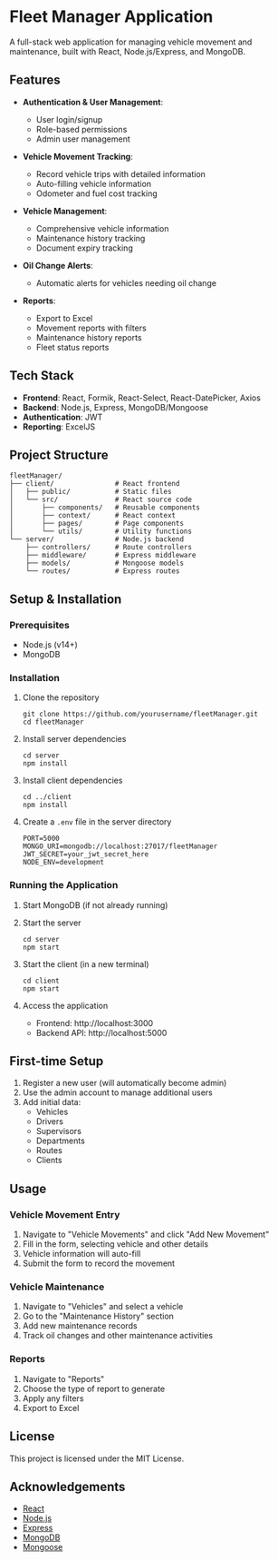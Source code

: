 # Fleet Manager Application

A full-stack web application for managing vehicle movement and maintenance, built with React, Node.js/Express, and MongoDB.

## Features

- **Authentication & User Management**: 
  - User login/signup
  - Role-based permissions
  - Admin user management

- **Vehicle Movement Tracking**:
  - Record vehicle trips with detailed information
  - Auto-filling vehicle information
  - Odometer and fuel cost tracking

- **Vehicle Management**:
  - Comprehensive vehicle information
  - Maintenance history tracking
  - Document expiry tracking

- **Oil Change Alerts**:
  - Automatic alerts for vehicles needing oil change

- **Reports**:
  - Export to Excel
  - Movement reports with filters
  - Maintenance history reports
  - Fleet status reports

## Tech Stack

- **Frontend**: React, Formik, React-Select, React-DatePicker, Axios
- **Backend**: Node.js, Express, MongoDB/Mongoose
- **Authentication**: JWT
- **Reporting**: ExcelJS

## Project Structure

```
fleetManager/
├── client/               # React frontend
│   ├── public/           # Static files
│   └── src/              # React source code
│       ├── components/   # Reusable components
│       ├── context/      # React context
│       ├── pages/        # Page components
│       └── utils/        # Utility functions
└── server/               # Node.js backend
    ├── controllers/      # Route controllers
    ├── middleware/       # Express middleware
    ├── models/           # Mongoose models
    └── routes/           # Express routes
```

## Setup & Installation

### Prerequisites

- Node.js (v14+)
- MongoDB

### Installation

1. Clone the repository
   ```
   git clone https://github.com/yourusername/fleetManager.git
   cd fleetManager
   ```

2. Install server dependencies
   ```
   cd server
   npm install
   ```

3. Install client dependencies
   ```
   cd ../client
   npm install
   ```

4. Create a `.env` file in the server directory
   ```
   PORT=5000
   MONGO_URI=mongodb://localhost:27017/fleetManager
   JWT_SECRET=your_jwt_secret_here
   NODE_ENV=development
   ```

### Running the Application

1. Start MongoDB (if not already running)

2. Start the server
   ```
   cd server
   npm start
   ```

3. Start the client (in a new terminal)
   ```
   cd client
   npm start
   ```

4. Access the application
   - Frontend: http://localhost:3000
   - Backend API: http://localhost:5000

## First-time Setup

1. Register a new user (will automatically become admin)
2. Use the admin account to manage additional users
3. Add initial data:
   - Vehicles
   - Drivers
   - Supervisors
   - Departments
   - Routes
   - Clients

## Usage

### Vehicle Movement Entry

1. Navigate to "Vehicle Movements" and click "Add New Movement"
2. Fill in the form, selecting vehicle and other details
3. Vehicle information will auto-fill
4. Submit the form to record the movement

### Vehicle Maintenance

1. Navigate to "Vehicles" and select a vehicle
2. Go to the "Maintenance History" section
3. Add new maintenance records
4. Track oil changes and other maintenance activities

### Reports

1. Navigate to "Reports"
2. Choose the type of report to generate
3. Apply any filters
4. Export to Excel

## License

This project is licensed under the MIT License.

## Acknowledgements

- [React](https://reactjs.org/)
- [Node.js](https://nodejs.org/)
- [Express](https://expressjs.com/)
- [MongoDB](https://www.mongodb.com/)
- [Mongoose](https://mongoosejs.com/)
